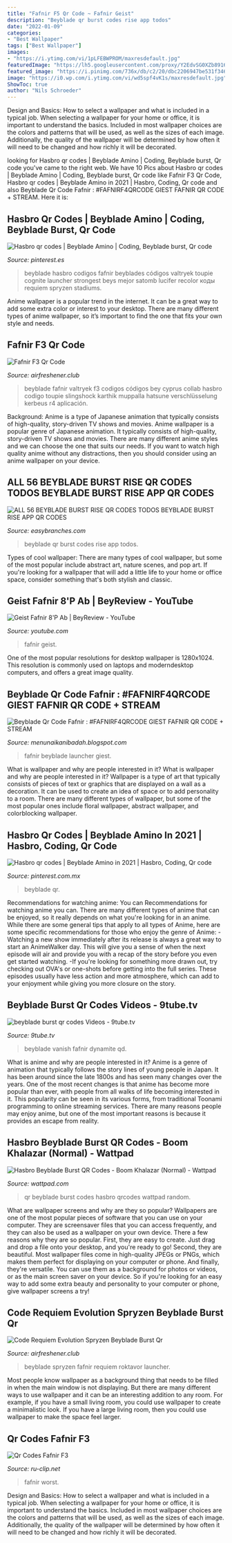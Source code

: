 ```yaml
---
title: "Fafnir F5 Qr Code ~ Fafnir Geist"
description: "Beyblade qr burst codes rise app todos"
date: "2022-01-09"
categories:
- "Best Wallpaper"
tags: ["Best Wallpaper"]
images:
- "https://i.ytimg.com/vi/1pLFEBWPROM/maxresdefault.jpg"
featuredImage: "https://lh5.googleusercontent.com/proxy/Y2EdvSG0XZb8916muv9sXg25DanRtBMfx-c3DuNY9j771iJAnaKquBb9_VqY_VHa6C0EW5yJTumoDmFAVzZ6ijdiTQaHAxdUK7o2Q-sXYD_L_wr4tQ=w1200-h630-p-k-no-nu"
featured_image: "https://i.pinimg.com/736x/db/c2/20/dbc2206947be531f3469bf9bac502f3c.jpg"
image: "https://i0.wp.com/i.ytimg.com/vi/wd5spf4vK1s/maxresdefault.jpg"
ShowToc: true
author: "Nils Schroeder"
---
```



Design and Basics: How to select a wallpaper and what is included in a typical job.
When selecting a wallpaper for your home or office, it is important to understand the basics. Included in most wallpaper choices are the colors and patterns that will be used, as well as the sizes of each image. Additionally, the quality of the wallpaper will be determined by how often it will need to be changed and how richly it will be decorated.

	

		
looking for Hasbro qr codes | Beyblade Amino | Coding, Beyblade burst, Qr code you've came to the right web. We have 10 Pics about Hasbro qr codes | Beyblade Amino | Coding, Beyblade burst, Qr code like Fafnir F3 Qr Code, Hasbro qr codes | Beyblade Amino in 2021 | Hasbro, Coding, Qr code and also Beyblade Qr Code Fafnir : #FAFNIRF4QRCODE GIEST FAFNIR QR CODE + STREAM. Here it is:
		
    
## Hasbro Qr Codes | Beyblade Amino | Coding, Beyblade Burst, Qr Code

<img loading=lazy src="https://i.pinimg.com/736x/db/c2/20/dbc2206947be531f3469bf9bac502f3c.jpg" onerror="this.onerror=null;this.src='https://tse3.mm.bing.net/th?id=OIP.EMGW1NdrFfPPJ0rcZXS0TAHaJ3&amp;pid=15.1';" alt="Hasbro qr codes | Beyblade Amino | Coding, Beyblade burst, Qr code">

_Source: pinterest.es_

>beyblade hasbro codigos fafnir beyblades códigos valtryek toupie cognite launcher strongest beys mejor satomb lucifer recolor коды requiem spryzen stadiums. 

	

Anime wallpaper is a popular trend in the internet. It can be a great way to add some extra color or interest to your desktop. There are many different types of anime wallpaper, so it’s important to find the one that fits your own style and needs.

    
## Fafnir F3 Qr Code

<img loading=lazy src="https://i0.wp.com/i.ytimg.com/vi/wd5spf4vK1s/maxresdefault.jpg" onerror="this.onerror=null;this.src='https://tse2.mm.bing.net/th?id=OIP.XKf7FsaIxznvZMCzARA8UAHaEK&amp;pid=15.1';" alt="Fafnir F3 Qr Code">

_Source: airfreshener.club_

>beyblade fafnir valtryek f3 codigos códigos bey cyprus collab hasbro codigo toupie slingshock karthik muppalla hatsune verschlüsselung kerbeus r4 aplicación. 

	

Background: Anime is a type of Japanese animation that typically consists of high-quality, story-driven TV shows and movies.
Anime wallpaper is a popular genre of Japanese animation. It typically consists of high-quality, story-driven TV shows and movies. There are many different anime styles and we can choose the one that suits our needs. If you want to watch high quality anime without any distractions, then you should consider using an anime wallpaper on your device.

    
## ALL 56 BEYBLADE BURST RISE QR CODES TODOS BEYBLADE BURST RISE APP QR CODES

<img loading=lazy src="https://i.ytimg.com/vi/Eo4w_XaN-q0/maxresdefault.jpg" onerror="this.onerror=null;this.src='https://tse4.mm.bing.net/th?id=OIP.P2EhsxDGl_Kgf4EJo1ZpvwHaEK&amp;pid=15.1';" alt="ALL 56 BEYBLADE BURST RISE QR CODES TODOS BEYBLADE BURST RISE APP QR CODES">

_Source: easybranches.com_

>beyblade qr burst codes rise app todos. 

	

Types of cool wallpaper:
There are many types of cool wallpaper, but some of the most popular include abstract art, nature scenes, and pop art. If you're looking for a wallpaper that will add a little life to your home or office space, consider something that's both stylish and classic.

    
## Geist Fafnir 8&#039;P Ab | BeyReview - YouTube

<img loading=lazy src="https://i.ytimg.com/vi/1pLFEBWPROM/maxresdefault.jpg" onerror="this.onerror=null;this.src='https://tse1.mm.bing.net/th?id=OIP.izcNtYP7KQBo_bVFlSFZcQHaEK&amp;pid=15.1';" alt="Geist Fafnir 8&#039;P Ab | BeyReview - YouTube">

_Source: youtube.com_

>fafnir geist. 

	

One of the most popular resolutions for desktop wallpaper is 1280x1024. This resolution is commonly used on laptops and moderndesktop computers, and offers a great image quality.

    
## Beyblade Qr Code Fafnir : #FAFNIRF4QRCODE GIEST FAFNIR QR CODE + STREAM

<img loading=lazy src="https://lh5.googleusercontent.com/proxy/Y2EdvSG0XZb8916muv9sXg25DanRtBMfx-c3DuNY9j771iJAnaKquBb9_VqY_VHa6C0EW5yJTumoDmFAVzZ6ijdiTQaHAxdUK7o2Q-sXYD_L_wr4tQ=w1200-h630-p-k-no-nu" onerror="this.onerror=null;this.src='https://tse3.mm.bing.net/th?id=OIP.NL1XpNMrNms2f5N5cCL3wwAAAA&amp;pid=15.1';" alt="Beyblade Qr Code Fafnir : #FAFNIRF4QRCODE GIEST FAFNIR QR CODE + STREAM">

_Source: menunaikanibadah.blogspot.com_

>fafnir beyblade launcher giest. 

	

What is wallpaper and why are people interested in it?
What is wallpaper and why are people interested in it?
Wallpaper is a type of art that typically consists of pieces of text or graphics that are displayed on a wall as a decoration. It can be used to create an idea of space or to add personality to a room. There are many different types of wallpaper, but some of the most popular ones include floral wallpaper, abstract wallpaper, and colorblocking wallpaper.

    
## Hasbro Qr Codes | Beyblade Amino In 2021 | Hasbro, Coding, Qr Code

<img loading=lazy src="https://i.pinimg.com/736x/43/6f/dc/436fdcd3636508b05ddd873dacb1bab5.jpg" onerror="this.onerror=null;this.src='https://tse4.mm.bing.net/th?id=OIP.JpYxSsSnYhWJMiD3Cam5JgHaJ3&amp;pid=15.1';" alt="Hasbro qr codes | Beyblade Amino in 2021 | Hasbro, Coding, Qr code">

_Source: pinterest.com.mx_

>beyblade qr. 

	

Recommendations for watching anime: You can
Recommendations for watching anime you can. There are many different types of anime that can be enjoyed, so it really depends on what you're looking for in an anime. While there are some general tips that apply to all types of Anime, here are some specific recommendations for those who enjoy the genre of Anime: 
-Watching a new show immediately after its release is always a great way to start an AnimeWalker day. This will give you a sense of when the next episode will air and provide you with a recap of the story before you even get started watching. 
-If you're looking for something more drawn out, try checking out OVA's or one-shots before getting into the full series. These episodes usually have less action and more atmosphere, which can add to your enjoyment while giving you more closure on the story.

    
## Beyblade Burst Qr Codes Videos - 9tube.tv

<img loading=lazy src="https://ytimg.googleusercontent.com/vi/3-aNzpuOCBU/mqdefault.jpg" onerror="this.onerror=null;this.src='https://tse3.mm.bing.net/th?id=OIP.7EVt-fwzvwnR0yEVs8ZKbQAAAA&amp;pid=15.1';" alt="beyblade burst qr codes Videos - 9tube.tv">

_Source: 9tube.tv_

>beyblade vanish fafnir dynamite qd. 

	

What is anime and why are people interested in it?
Anime is a genre of animation that typically follows the story lines of young people in Japan. It has been around since the late 1800s and has seen many changes over the years. One of the most recent changes is that anime has become more popular than ever, with people from all walks of life becoming interested in it. This popularity can be seen in its various forms, from traditional Toonami programming to online streaming services. There are many reasons people may enjoy anime, but one of the most important reasons is because it provides an escape from reality.

    
## Hasbro Beyblade Burst QR Codes - Boom Khalazar (Normal) - Wattpad

<img loading=lazy src="https://d.wattpad.com/story_parts/674884759/images/15c653fabf34a443225741641101.jpg" onerror="this.onerror=null;this.src='https://tse3.mm.bing.net/th?id=OIP.Nv2jXj6OyqHZqPisba4HxgHaJ4&amp;pid=15.1';" alt="Hasbro Beyblade Burst QR Codes - Boom Khalazar (Normal) - Wattpad">

_Source: wattpad.com_

>qr beyblade burst codes hasbro qrcodes wattpad random. 

	

What are wallpaper screens and why are they so popular?
Wallpapers are one of the most popular pieces of software that you can use on your computer. They are screensaver files that you can access frequently, and they can also be used as a wallpaper on your own device. There a few reasons why they are so popular. First, they are easy to create. Just drag and drop a file onto your desktop, and you're ready to go! Second, they are beautiful. Most wallpaper files come in high-quality JPEGs or PNGs, which makes them perfect for displaying on your computer or phone. And finally, they're versatile. You can use them as a background for photos or videos, or as the main screen saver on your device. So if you're looking for an easy way to add some extra beauty and personality to your computer or phone, give wallpaper screens a try!

    
## Code Requiem Evolution Spryzen Beyblade Burst Qr

<img loading=lazy src="https://i3.wp.com/pm1.narvii.com/6507/a87c700542216405b3de1020ad3fd5f46c7063b6_hq.jpg" onerror="this.onerror=null;this.src='https://tse1.mm.bing.net/th?id=OIP.1aJPtWeJWrq7PGlU3mVPwAHaHa&amp;pid=15.1';" alt="Code Requiem Evolution Spryzen Beyblade Burst Qr">

_Source: airfreshener.club_

>beyblade spryzen fafnir requiem roktavor launcher. 

	

Most people know wallpaper as a background thing that needs to be filled in when the main window is not displaying. But there are many different ways to use wallpaper and it can be an interesting addition to any room. For example, if you have a small living room, you could use wallpaper to create a minimalistic look. If you have a large living room, then you could use wallpaper to make the space feel larger.

    
## Qr Codes Fafnir F3

<img loading=lazy src="https://i.ytimg.com/vi/JFnj5RI8SIE/mqdefault.jpg" onerror="this.onerror=null;this.src='https://tse2.mm.bing.net/th?id=OIP.cXGwfz5SbpWFcNbN7bkvowAAAA&amp;pid=15.1';" alt="Qr Codes Fafnir F3">

_Source: ru-clip.net_

>fafnir worst. 

	

Design and Basics: How to select a wallpaper and what is included in a typical job.
When selecting a wallpaper for your home or office, it is important to understand the basics. Included in most wallpaper choices are the colors and patterns that will be used, as well as the sizes of each image. Additionally, the quality of the wallpaper will be determined by how often it will need to be changed and how richly it will be decorated.

